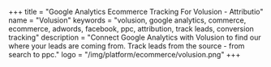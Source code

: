 +++
title = "Google Analytics Ecommerce Tracking For Volusion - Attributio"
name = "Volusion"
keywords = "volusion, google analytics, commerce, ecommerce, adwords, facebook, ppc, attribution, track leads, conversion tracking"
description = "Connect Google Analytics with Volusion to find our where your leads are coming from. Track leads from the source - from search to ppc."
logo = "/img/platform/ecommerce/volusion.png"
+++
